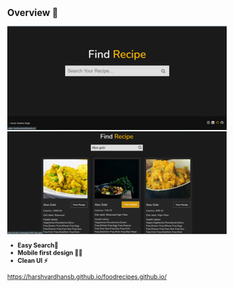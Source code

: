 ## Overview 👀

![](./cover.png)
![](./cover1.png)

- **Easy Search🧐**
- **Mobile first design ✌🏻**
- **Clean UI ⚡**




https://harshvardhansb.github.io/foodrecipes.github.io/
